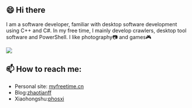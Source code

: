 ## 😄 Hi there
I am a software developer, familiar with desktop software development using C++ and C#. In my free time, I mainly develop crawlers, desktop tool software and PowerShell. I like photography📷 and games🎮  
 
![](https://github-readme-stats.vercel.app/api?username=zhaotianff&show_icons=true&theme=vue)  

##  📫 How to reach me:
* Personal site: [myfreetime.cn](https://myfreetime.cn)
* Blog:[zhaotianff](https://www.cnblogs.com/zhaotianff)
* Xiaohongshu:[phosxi](https://www.xiaohongshu.com/user/profile/61998b63000000000202082f)
